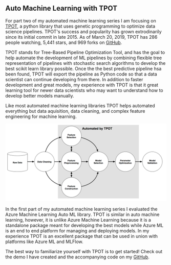 ## Auto Machine Learning with TPOT

For part two of my automated machine learning series I am focusing on [TPOT](https://epistasislab.github.io/tpot/), a python library that uses genetic programming to optimize data science pipelines. TPOT's success and popularity has grown extrodinarily since its initial commit in late 2015. As of March 20, 2019, TPOT has 286 people watching, 5,441 stars, and 969 forks on [GitHub](https://github.com/EpistasisLab/tpot). 

TPOT stands for Tree-Based Pipeline Optimization Tool, and has the goal to help automate the development of ML pipelines by combining flexible tree representation of pipelines with stochastic search algorithms to develop the best scikit learn library possible. Once the the best predictive pipeline hsa been found, TPOT will export the pipeline as Python code so that a data scientist can continue developing from there. In addition to faster development and great models, my experience with TPOT is that it  great learning tool for newer data scientists who may want to understand how to develop better models manually.     

Like most automated machine learning libraries TPOT helps automated everything but data aquisition, data cleaning, and complex feature engineering for machine learning.   

[![](./imgs/TPOTAutomationImage.png)](https://github.com/EpistasisLab/tpot)  


In the first part of my automated machine learning series I evaluated the Azure Machine Learning Auto ML library. TPOT is similar in auto machine learning, however, it is unlike Azure Machine Learning because it is a standalone package meant for developing the best models while Azure ML is an end to end platform for managing and deploying models. In my experience TPOT is an excellent package that can be used in union with platforms like Azure ML and MLFlow.  

The best way to familiarize yourself with TPOT is to get started! Check out the demo I have created and the accompanying code on my [GitHub]().  




